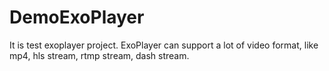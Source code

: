 # DemoExoPlayer
It is test exoplayer project.
ExoPlayer can support a lot of video format, like mp4, hls stream, rtmp stream, dash stream.
